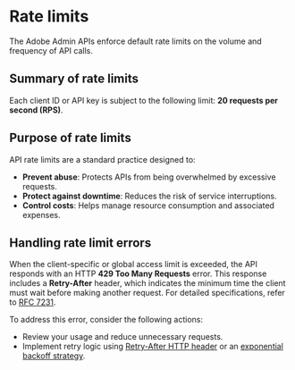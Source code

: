 # Rate limits

The Adobe Admin APIs enforce default rate limits on the volume and frequency of API calls.

## Summary of rate limits

Each client ID or API key is subject to the following limit: **20 requests per second (RPS)**.

## Purpose of rate limits

API rate limits are a standard practice designed to:

- **Prevent abuse**: Protects APIs from being overwhelmed by excessive requests.
- **Protect against downtime**: Reduces the risk of service interruptions.
- **Control costs**: Helps manage resource consumption and associated expenses.

## Handling rate limit errors

When the client-specific or global access limit is exceeded, the API responds with an HTTP **429 Too Many Requests** error. This response includes a **Retry-After** header, which indicates the minimum time the client must wait before making another request. For detailed specifications, refer to [RFC 7231](https://datatracker.ietf.org/doc/html/rfc7231#section-7.1.3).

To address this error, consider the following actions:

- Review your usage and reduce unnecessary requests.
- Implement retry logic using [Retry-After HTTP header](https://developer.mozilla.org/en-US/docs/Web/HTTP/Headers/Retry-After) or an [exponential backoff strategy](https://en.wikipedia.org/wiki/Exponential_backoff).
